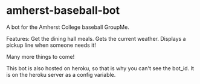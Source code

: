 # amherst-baseball-bot
A bot for the Amherst College baseball GroupMe. 

Features:
Get the dining hall meals.
Gets the current weather.
Displays a pickup line when someone needs it!

Many more things to come!

This bot is also hosted on heroku, so that is why you can't see the bot_id. It is on the heroku server as a config variable.
